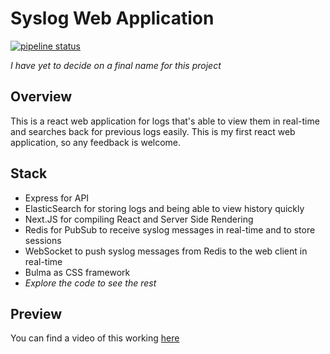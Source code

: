 # Syslog Web Application
[![pipeline status](https://gitlab.com/arunesh90/syslog-website-mirror/badges/master/pipeline.svg)](https://gitlab.com/arunesh90/syslog-website-mirror/commits/master)

_I have yet to decide on a final name for this project_

## Overview
This is a react web application for logs that's able to view them in real-time and searches back for previous logs easily.
This is my first react web application, so any feedback is welcome.

## Stack
* Express for API
* ElasticSearch for storing logs and being able to view history quickly
* Next.JS for compiling React and Server Side Rendering
* Redis for PubSub to receive syslog messages in real-time and to store sessions
* WebSocket to push syslog messages from Redis to the web client in real-time
* Bulma as CSS framework
* _Explore the code to see the rest_

## Preview
You can find a video of this working [here](https://streamable.com/g0mzo)
